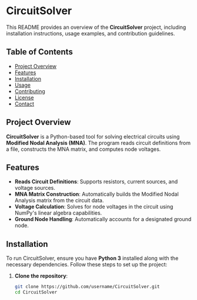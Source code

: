 # CircuitSolver

This README provides an overview of the **CircuitSolver** project, including installation instructions, usage examples, and contribution guidelines.

## Table of Contents
- [Project Overview](#project-overview)
- [Features](#features)
- [Installation](#installation)
- [Usage](#usage)
- [Contributing](#contributing)
- [License](#license)
- [Contact](#contact)

## Project Overview
**CircuitSolver** is a Python-based tool for solving electrical circuits using **Modified Nodal Analysis (MNA)**. The program reads circuit definitions from a file, constructs the MNA matrix, and computes node voltages.

## Features
- **Reads Circuit Definitions**: Supports resistors, current sources, and voltage sources.
- **MNA Matrix Construction**: Automatically builds the Modified Nodal Analysis matrix from the circuit data.
- **Voltage Calculation**: Solves for node voltages in the circuit using NumPy's linear algebra capabilities.
- **Ground Node Handling**: Automatically accounts for a designated ground node.

## Installation
To run CircuitSolver, ensure you have **Python 3** installed along with the necessary dependencies. Follow these steps to set up the project:

1. **Clone the repository**:
   ```bash
   git clone https://github.com/username/CircuitSolver.git
   cd CircuitSolver

